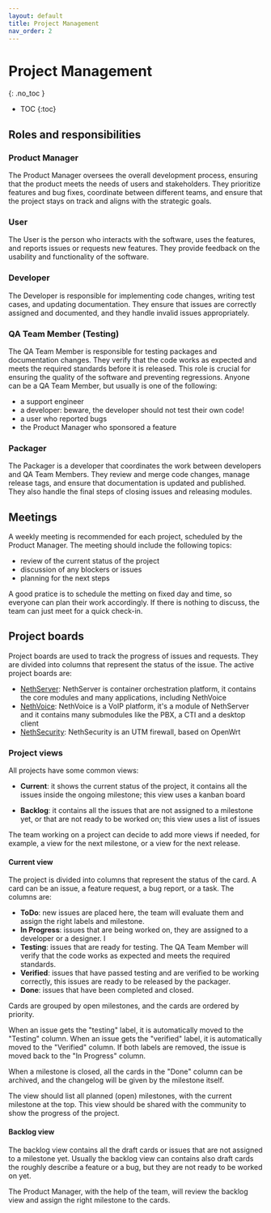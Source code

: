 ```yaml
---
layout: default
title: Project Management
nav_order: 2
---
```


# Project Management
{: .no_toc }

* TOC
{:toc}

## Roles and responsibilities

### Product Manager

The Product Manager oversees the overall development process, ensuring that the product meets the needs of users and stakeholders. They prioritize features and bug fixes, coordinate between different teams, and ensure that the project stays on track and aligns with the strategic goals.

### User

The User is the person who interacts with the software, uses the features, and reports issues or requests new features. They provide feedback on the usability and functionality of the software.

### Developer

The Developer is responsible for implementing code changes, writing test cases, and updating documentation. They ensure that issues are correctly assigned and documented, and they handle invalid issues appropriately.

### QA Team Member (Testing)

The QA Team Member is responsible for testing packages and documentation changes. They verify that the code works as expected and meets the required standards before it is released.
This role is crucial for ensuring the quality of the software and preventing regressions.
Anyone can be a QA Team Member, but usually is one of the following:
- a support engineer
- a developer: beware, the developer should not test their own code!
- a user who reported bugs
- the Product Manager who sponsored a feature

### Packager

The Packager is a developer that coordinates the work between developers and QA Team Members. They review and merge code changes, manage release tags, and ensure that documentation is updated and published. They also handle the final steps of closing issues and releasing modules.

## Meetings

A weekly meeting is recommended for each project, scheduled by the Product Manager.
The meeting should include the following topics:
- review of the current status of the project
- discussion of any blockers or issues
- planning for the next steps

A good pratice is to schedule the metting on fixed day and time, so everyone can plan their work accordingly.
If there is nothing to discuss, the team can just meet for a quick check-in.

## Project boards

Project boards are used to track the progress of issues and requests. They are divided into columns that represent the status of the issue. The active project boards are:

- [NethServer](https://github.com/orgs/NethServer/projects/8): NethServer is container orchestration platform, it contains the core modules and many applications, including NethVoice
- [NethVoice](https://github.com/orgs/NethServer/projects/11): NethVoice is a VoIP platform, it's a module of NethServer and it contains many submodules like the PBX, a CTI and a desktop client
- [NethSecurity](https://github.com/orgs/NethServer/projects/10): NethSecurity is an UTM firewall, based on OpenWrt

### Project views

All projects have some common views:

- **Current**: it shows the current status of the project, it contains all the issues inside the ongoing milestone; this view uses a kanban board

- **Backlog**: it contains all the issues that are not assigned to a milestone yet, or that are not ready to be worked on; this view uses a list of issues

The team working on a project can decide to add more views if needed, for example, a view for the next milestone, or a view for the next release.

#### Current view

The project is divided into columns that represent the status of the card.
A card can be an issue, a feature request, a bug report, or a task.
The columns are:

- **ToDo**: new issues are placed here, the team will evaluate them and assign the right labels and milestone.
- **In Progress**: issues that are being worked on, they are assigned to a developer or a designer. I
- **Testing**: issues that are ready for testing. The QA Team Member will verify that the code works as expected and meets the required standards.
- **Verified**: issues that have passed testing and are verified to be working correctly, this issues are ready to be released by the packager.
- **Done**: issues that have been completed and closed.

Cards are grouped by open milestones, and the cards are ordered by priority.

When an issue gets the "testing" label, it is automatically moved to the "Testing" column.
When an issue gets the "verified" label, it is automatically moved to the "Verified" column.
If both labels are removed, the issue is moved back to the "In Progress" column.

When a milestone is closed, all the cards in the "Done" column can be archived, and the changelog will be given by the milestone itself.

The view should list all planned (open) milestones, with the current milestone at the top.
This view should be shared with the community to show the progress of the project.

#### Backlog view

The backlog view contains all the draft cards or issues that are not assigned to a milestone yet.
Usually the backlog view can contains also draft cards the roughly describe a feature or a bug, but they are not ready to be worked on yet.

The Product Manager, with the help of the team, will review the backlog view and assign the right milestone to the cards.
